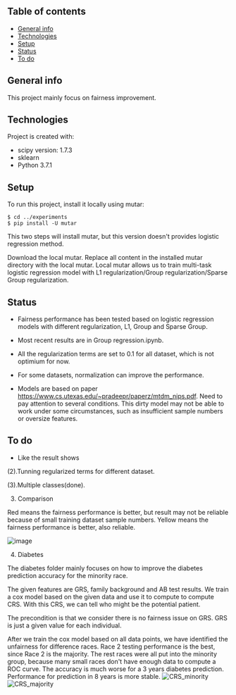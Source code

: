## Table of contents
* [General info](#general-info)
* [Technologies](#technologies)
* [Setup](#setup)
* [Status](#status)
* [To do](#todo)
## General info
This project mainly focus on fairness improvement.
	
## Technologies
Project is created with:
* scipy version: 1.7.3
* sklearn
* Python 3.7.1
	
## Setup
To run this project, install it locally using mutar:

```
$ cd ../experiments
$ pip install -U mutar
```
This two steps will install mutar, but this version doesn't provides logistic regression method.

Download the local mutar. Replace all content in the installed mutar directory with the local mutar.
Local mutar allows us to train multi-task logistic regression model with L1 regularization/Group regularization/Sparse Group regularization. 


## Status

* Fairness performance has been tested based on logistic regression models with different regularization, L1, Group and Sparse Group.

* Most recent results are in Group regression.ipynb.

* All the regularization terms are set to 0.1 for all dataset, which is not optimium for now. 

* For some datasets, normalization can improve the performance.

* Models are based on paper https://www.cs.utexas.edu/~pradeepr/paperz/mtdm_nips.pdf. Need to pay attention to several conditions. This dirty model may not be able to work under some circumstances, such as insufficient sample numbers or oversize features.

## To do

* Like the result shows

(2).Tunning regularized terms for different dataset.

(3).Multiple classes(done).

3. Comparison

Red means the fairness performance is better, but result may not be reliable because of small training dataset sample numbers. Yellow means the fairness performance is better, also reliable. 

![image](https://user-images.githubusercontent.com/70342781/219811476-9052d519-c557-4eb2-b34a-628620ea7af7.png)

4. Diabetes

The diabetes folder mainly focuses on how to improve the diabetes prediction accuracy for the minority race. 

The given features are GRS, family background and AB test results. We train a cox model based on the given data and use it to compute to compute CRS. With this CRS, we can tell who might be the potential patient.

The precondition is that we consider there is no fairness issue on GRS. GRS is just a given value for each individual. 

After we train the cox model based on all data points, we have identified the unfairness for difference races. Race 2 testing performance is the best, since Race 2 is the majority. The rest races were all put into the minority group, because many small races don't have enough data to compute a ROC curve. The accuracy is much worse for a 3 years diabetes prediction. Performance for prediction in 8 years is more stable.
![CRS_minority](https://github.com/Mingqian-Li/Fairness-annual-review/assets/70342781/4d662194-d346-4c40-a05c-b9ef7d4dd2fe)
![CRS_majority](https://github.com/Mingqian-Li/Fairness-annual-review/assets/70342781/b24462b0-dd3e-4796-80bc-679314de2cff)


